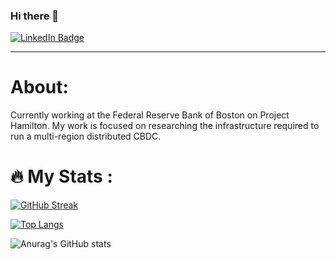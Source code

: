 ### Hi there 👋

<div id="badges">
  <a href="https://www.linkedin.com/in/kyle-crawshaw-086b1132/">
    <img src="https://img.shields.io/badge/LinkedIn-blue?style=for-the-badge&logo=linkedin&logoColor=white" alt="LinkedIn Badge"/>
  </a>
</div>
<img src="https://komarev.com/ghpvc/?username=kylecrawshaw&style=flat-square&color=blue" alt=""/>

---

# About:
Currently working at the Federal Reserve Bank of Boston on Project Hamilton. My work is focused on researching the infrastructure required to run a multi-region distributed CBDC.

# :fire: My Stats :
[![GitHub Streak](http://github-readme-streak-stats.herokuapp.com?user=kylecrawshaw&theme=dark&background=000000)](https://git.io/streak-stats)

[![Top Langs](https://github-readme-stats.vercel.app/api/top-langs/?username=kylecrawshaw&show_icons=true&theme=radical)](https://github.com/anuraghazra/github-readme-stats)

![Anurag's GitHub stats](https://github-readme-stats.vercel.app/api?username=kylecrawshaw&show_icons=true&theme=radical)

<!--
**kylecrawshaw/kylecrawshaw** is a ✨ _special_ ✨ repository because its `README.md` (this file) appears on your GitHub profile.

Here are some ideas to get you started:

- 🔭 I’m currently working on ...
- 🌱 I’m currently learning ...
- 👯 I’m looking to collaborate on ...
- 🤔 I’m looking for help with ...
- 💬 Ask me about ...
- 📫 How to reach me: ...
- 😄 Pronouns: ...
- ⚡ Fun fact: ...
-->

